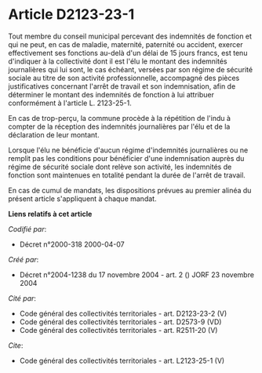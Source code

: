 # Article D2123-23-1

Tout membre du conseil municipal percevant des indemnités de fonction et qui ne peut, en cas de maladie, maternité, paternité
ou accident, exercer effectivement ses fonctions au-delà d'un délai de 15 jours francs, est tenu d'indiquer à la collectivité
dont il est l'élu le montant des indemnités journalières qui lui sont, le cas échéant, versées par son régime de sécurité
sociale au titre de son activité professionnelle, accompagné des pièces justificatives concernant l'arrêt de travail et son
indemnisation, afin de déterminer le montant des indemnités de fonction à lui attribuer conformément à l'article L.
2123-25-1. 

En cas de trop-perçu, la commune procède à la répétition de l'indu à compter de la réception des indemnités journalières par
l'élu et de la déclaration de leur montant. 

Lorsque l'élu ne bénéficie d'aucun régime d'indemnités journalières ou ne remplit pas les conditions pour bénéficier d'une
indemnisation auprès du régime de sécurité sociale dont relève son activité, les indemnités de fonction sont maintenues en
totalité pendant la durée de l'arrêt de travail. 

En cas de cumul de mandats, les dispositions prévues au premier alinéa du présent article s'appliquent à chaque mandat.

**Liens relatifs à cet article**

_Codifié par_:

  - Décret n°2000-318 2000-04-07

_Créé par_:

  - Décret n°2004-1238 du 17 novembre 2004 - art. 2 () JORF 23 novembre 2004

_Cité par_:

  - Code général des collectivités territoriales - art. D2123-23-2 (V)
  - Code général des collectivités territoriales - art. D2573-9 (VD)
  - Code général des collectivités territoriales - art. R2511-20 (V)

_Cite_:

  - Code général des collectivités territoriales - art. L2123-25-1 (V)
